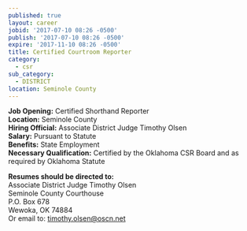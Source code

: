 ```yaml
---
published: true
layout: career
jobid: '2017-07-10 08:26 -0500'
publish: '2017-07-10 08:26 -0500'
expire: '2017-11-10 08:26 -0500'
title: Certified Courtroom Reporter
category:
  - csr
sub_category:
  - DISTRICT
location: Seminole County
---
```

**Job Opening:** Certified Shorthand Reporter  
**Location:** Seminole County  
**Hiring Official:** Associate District Judge Timothy Olsen  
**Salary:** Pursuant to Statute  
**Benefits:** State Employment  
**Necessary Qualification:** Certified by the Oklahoma CSR Board and as required by Oklahoma Statute
 
**Resumes should be directed to:**  
Associate District Judge Timothy Olsen  
Seminole County Courthouse  
P.O. Box 678  
Wewoka, OK 74884  
Or email to: [timothy.olsen@oscn.net](mailto:timothy.olsen@oscn.net)
